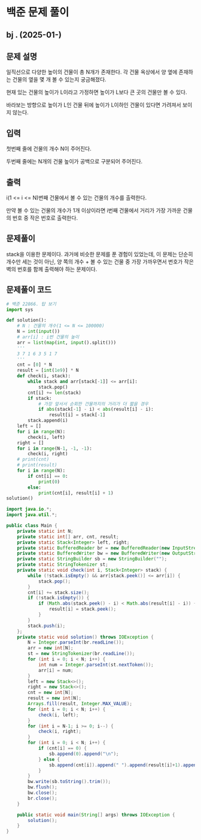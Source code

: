 # 백준 문제 풀이

## bj . (2025-01-)

## 문제 설명

일직선으로 다양한 높이의 건물이 총 N개가 존재한다. 각 건물 옥상에서 양 옆에 존재하는 건물의 옆을 몇 개 볼 수 있는지 궁금해졌다.

현재 있는 건물의 높이가 L이라고 가정하면 높이가 L보다 큰 곳의 건물만 볼 수 있다.

바라보는 방향으로 높이가 L인 건물 뒤에 높이가 L이하인 건물이 있다면 가려져서 보이지 않는다.

## 입력

첫번째 줄에 건물의 개수 N이 주어진다.

두번째 줄에는 N개의 건물 높이가 공백으로 구분되어 주어진다.

## 출력

i(1 <= i <= N)번째 건물에서 볼 수 있는 건물의 개수를 출력한다.

만약 볼 수 있는 건물의 개수가 1개 이상이라면 i번째 건물에서 거리가 가장 가까운 건물의 번호 중 작은 번호로 출력한다.

## 문제풀이

stack을 이용한 문제이다. 과거에 비슷한 문제를 푼 경험이 있었는데, 이 문제는 단순히 개수만 세는 것이 아닌, 양 쪽의 개수 + 볼 수 있는 건물 중 가장 가까우면서 번호가 작은 벽의 번호를 함께 출력해야 하는 문제이다.

## 문제풀이 코드

```python
# 백준 22866. 탑 보기
import sys

def solution():
    # N : 건물의 개수(1 <= N <= 100000)
    N = int(input())
    # arr[i] : i번 건물의 높이
    arr = list(map(int, input().split()))
    '''
    3 7 1 6 3 5 1 7
    '''
    cnt = [0] * N
    result = [int(1e9)] * N
    def check(i, stack):
        while stack and arr[stack[-1]] <= arr[i]:
            stack.pop()
        cnt[i] += len(stack)
        if stack:
            # 가장 앞서서 순회한 건물까지의 거리가 더 짧을 경우
            if abs(stack[-1] - i) < abs(result[i] - i):
                result[i] = stack[-1]
        stack.append(i)
    left = []
    for i in range(N):
        check(i, left)
    right = []
    for i in range(N-1, -1, -1):
        check(i, right)
    # print(cnt)
    # print(result)
    for i in range(N):
        if cnt[i] == 0:
            print(0)
        else:
            print(cnt[i], result[i] + 1)
solution()
```

```java
import java.io.*;
import java.util.*;

public class Main {
    private static int N;
    private static int[] arr, cnt, result;
    private static Stack<Integer> left, right;
    private static BufferedReader br = new BufferedReader(new InputStreamReader(System.in));
    private static BufferedWriter bw = new BufferedWriter(new OutputStreamWriter(System.out));
    private static StringBuilder sb = new StringBuilder("");
    private static StringTokenizer st;
    private static void check(int i, Stack<Integer> stack) {
        while (!stack.isEmpty() && arr[stack.peek()] <= arr[i]) {
            stack.pop();
        }
        cnt[i] += stack.size();
        if (!stack.isEmpty()) {
            if (Math.abs(stack.peek() - i) < Math.abs(result[i] - i)) {
                result[i] = stack.peek();
            }
        }
        stack.push(i);
    };
    private static void solution() throws IOException {
        N = Integer.parseInt(br.readLine());
        arr = new int[N];
        st = new StringTokenizer(br.readLine());
        for (int i = 0; i < N; i++) {
            int num = Integer.parseInt(st.nextToken());
            arr[i] = num;
        }
        left = new Stack<>();
        right = new Stack<>();
        cnt = new int[N];
        result = new int[N];
        Arrays.fill(result, Integer.MAX_VALUE);
        for (int i = 0; i < N; i++) {
            check(i, left);
        }
        for (int i = N-1; i >= 0; i--) {
            check(i, right);
        }
        for (int i = 0; i < N; i++) {
            if (cnt[i] == 0) {
                sb.append(0).append("\n");
            } else {
                sb.append(cnt[i]).append(" ").append(result[i]+1).append("\n");
            }
        }
        bw.write(sb.toString().trim());
        bw.flush();
        bw.close();
        br.close();
    }

    public static void main(String[] args) throws IOException {
        solution();
    }
}
```
